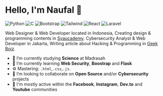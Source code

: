 # Hello, I'm Naufal 👋

![Python](https://img.shields.io/badge/Python-Intermediate-purple)
![C](https://img.shields.io/badge/C-Beginner-yellow)
![Bootstrap](https://img.shields.io/badge/Bootstrap-Expert-purple)
![Tailwind](https://img.shields.io/badge/Tailwind-Beginner-cyan)
![React](https://img.shields.io/badge/React-Beginner-blue)
![Laravel](https://img.shields.io/badge/Laravel-Intermediate-red)

Web Designer & Web Developer located in Indonesia, Creating design & programming contents in [Syaucademy](https://www.instagram.com/syaucademy/ "Syaucademy").
Cybersecurity Analyst & Web Developer in Jakarta, Writing article about Hacking & Programming in [Geek Boiz](https://www.geekboiz.com/ "Geek Boiz").

- 🔭 I’m currently studying **Science** at Madrasah
- 🌱 I’m currently learning **Web Security**, **Boostrap** and **Flask**
- ⚙️ Mastering: `.html`,`.css`,`.js`.
- 👯 I’m looking to collaborate on **Open Source** and/or **Cybersecurity** projects
- 💬 I'm mostly active within the **Facebook**, **Instagram**, **Dev.to** and **Youtube** communities
